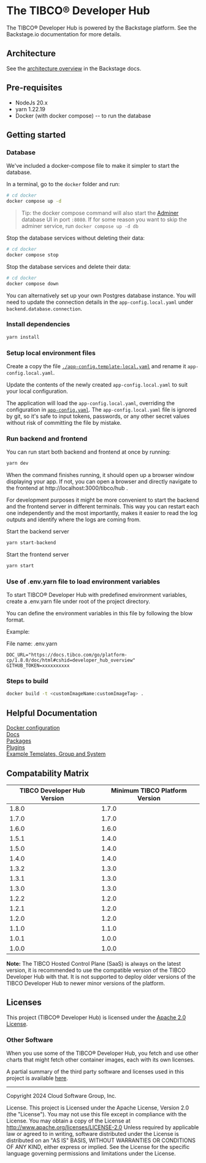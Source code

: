 # The TIBCO® Developer Hub

The TIBCO® Developer Hub is powered by the Backstage platform. See the Backstage.io documentation for more details.

## Architecture

See the [architecture overview](https://backstage.io/docs/overview/architecture-overview) in the Backstage docs.

## Pre-requisites

- NodeJs 20.x
- yarn 1.22.19
- Docker (with docker compose) -- to run the database

## Getting started

### Database

We've included a docker-compose file to make it simpler to start the database.

In a terminal, go to the `docker` folder and run:

```sh
# cd docker
docker compose up -d
```

> Tip: the docker compose command will also start the [Adminer](https://www.adminer.org) database UI in port `:8080`.
> If for some reason you want to skip the adminer service, run `docker compose up -d db`

Stop the database services without deleting their data:

```sh
# cd docker
docker compose stop
```

Stop the database services and delete their data:

```sh
# cd docker
docker compose down
```

You can alternatively set up your own Postgres database instance. You will need to update the connection details
in the `app-config.local.yaml` under `backend.database.connection`.

### Install dependencies

```sh
yarn install
```

### Setup local environment files

Create a copy the file [`./app-config.template-local.yaml`](./app-config.template-local.yaml) and rename it `app-config.local.yaml`.

Update the contents of the newly created `app-config.local.yaml` to suit your local configuration.

The application will load the `app-config.local.yaml`, overriding the configuration in [`app-config.yaml`](./app-config.yaml).
The `app-config.local.yaml` file is ignored by git, so it's safe to input tokens, passwords, or any other secret values without
risk of committing the file by mistake.

### Run backend and frontend

You can run start both backend and frontend at once by running:

```sh
yarn dev
```

When the command finishes running, it should open up a browser window displaying your app. If not, you can open a browser and directly navigate to the frontend at http://localhost:3000/tibco/hub .

For development purposes it might be more convenient to start the backend and the frontend server in different terminals.
This way you can restart each one independently and the most importantly, makes it easier to read the log outputs and
identify where the logs are coming from.

Start the backend server

```sh
yarn start-backend
```

Start the frontend server

```sh
yarn start
```

### Use of .env.yarn file to load environment variables

To start TIBCO® Developer Hub with predefined environment variables, create a .env.yarn file under root of the project directory.

You can define the environment variables in this file by following the blow format.

Example:

File name: .env.yarn

```
DOC_URL="https://docs.tibco.com/go/platform-cp/1.8.0/doc/html#cshid=developer_hub_overview"
GITHUB_TOKEN=xxxxxxxxxx
```

### Steps to build

```sh
docker build -t <customImageName:customImageTag> .
```

## Helpful Documentation

[Docker configuration](./docker/README.md)\
[Docs](./docs/app-config-extensions.md)\
[Packages](./packages/README.md)\
[Plugins](./plugins/README.md)\
[Example Templates, Group and System](https://github.com/TIBCOSoftware/tibco-developer-hub/tree/main/tibco-examples/README.md)

## Compatability Matrix

| TIBCO Developer Hub Version | Minimum TIBCO Platform Version |
|-----------------------------|--------------------------------|
| 1.8.0                       | 1.7.0                          |
| 1.7.0                       | 1.7.0                          |
| 1.6.0                       | 1.6.0                          |
| 1.5.1                       | 1.4.0                          |
| 1.5.0                       | 1.4.0                          |
| 1.4.0                       | 1.4.0                          |
| 1.3.2                       | 1.3.0                          |
| 1.3.1                       | 1.3.0                          |
| 1.3.0                       | 1.3.0                          |
| 1.2.2                       | 1.2.0                          |
| 1.2.1                       | 1.2.0                          |
| 1.2.0                       | 1.2.0                          |
| 1.1.0                       | 1.1.0                          |
| 1.0.1                       | 1.0.0                          |
| 1.0.0                       | 1.0.0                          |

**Note:** The TIBCO Hosted Control Plane (SaaS) is always on the latest version, it is recommended to use the compatible version of the TIBCO Developer Hub with that. It is not supported to deploy older versions of the TIBCO Developer Hub to newer minor versions of the platform.

## Licenses

This project (TIBCO® Developer Hub) is licensed under the [Apache 2.0 License](LICENSE.TXT).

### Other Software

When you use some of the TIBCO® Developer Hub, you fetch and use other charts that might fetch other container images, each with its own licenses.

A partial summary of the third party software and licenses used in this project is available [here](./docs/third-party-software-licenses.txt).

---

Copyright 2024 Cloud Software Group, Inc.

License. This project is Licensed under the Apache License, Version 2.0 (the "License").
You may not use this file except in compliance with the License. You may obtain a copy of the License at http://www.apache.org/licenses/LICENSE-2.0
Unless required by applicable law or agreed to in writing, software distributed under the License is distributed on an "AS IS" BASIS, WITHOUT WARRANTIES OR CONDITIONS OF ANY KIND, either express or implied. See the License for the specific language governing permissions and limitations under the License.
